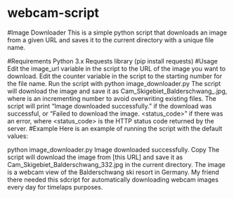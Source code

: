 # webcam-script

#Image Downloader
This is a simple python script that downloads an image from a given URL and saves it to the current directory with a unique file name.

#Requirements
Python 3.x
Requests library (pip install requests)
#Usage
Edit the image_url variable in the script to the URL of the image you want to download.
Edit the counter variable in the script to the starting number for the file name.
Run the script with python image_downloader.py
The script will download the image and save it as Cam_Skigebiet_Balderschwang_<counter>.jpg, where <counter> is an incrementing number to avoid overwriting existing files.
The script will print “Image downloaded successfully.” if the download was successful, or “Failed to download the image. <status_code>” if there was an error, where <status_code> is the HTTP status code returned by the server.
#Example
Here is an example of running the script with the default values:

python image_downloader.py
Image downloaded successfully.
Copy
The script will download the image from [this URL] and save it as Cam_Skigebiet_Balderschwang_332.jpg in the current directory. The image is a webcam view of the Balderschwang ski resort in Germany. My friend there needed this sdcript for automatically downloading webcam images every day for timelaps purposes.
